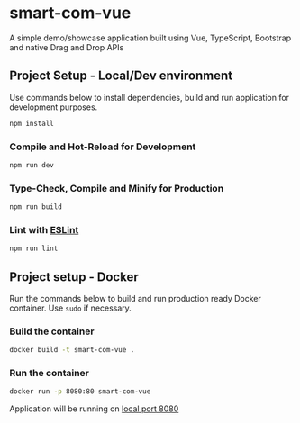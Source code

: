 # smart-com-vue

A simple demo/showcase application built using Vue, TypeScript,
Bootstrap and native Drag and Drop APIs

## Project Setup - Local/Dev environment

Use commands below to install dependencies, build and run application for
development purposes.

```sh
npm install
```

### Compile and Hot-Reload for Development

```sh
npm run dev
```

### Type-Check, Compile and Minify for Production

```sh
npm run build
```

### Lint with [ESLint](https://eslint.org/)

```sh
npm run lint
```

## Project setup - Docker
Run the commands below to build and run production ready Docker container.
Use ```sudo``` if necessary. 

### Build the container
```sh
docker build -t smart-com-vue .
```

### Run the container
```sh
docker run -p 8080:80 smart-com-vue
```

Application will be running on [local port 8080](http://localhost:8080)